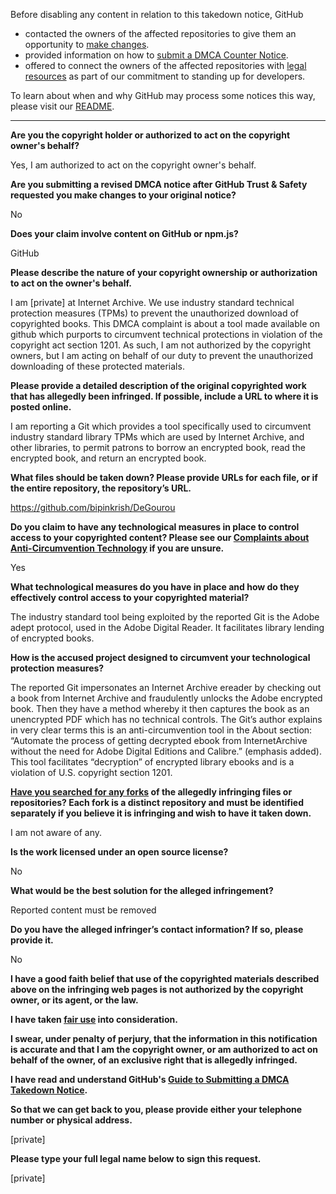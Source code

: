 Before disabling any content in relation to this takedown notice, GitHub
- contacted the owners of the affected repositories to give them an opportunity to [make changes](https://docs.github.com/en/github/site-policy/dmca-takedown-policy#a-how-does-this-actually-work).
- provided information on how to [submit a DMCA Counter Notice](https://docs.github.com/en/articles/guide-to-submitting-a-dmca-counter-notice).
- offered to connect the owners of the affected repositories with [legal resources](https://github.blog/2020-11-16-standing-up-for-developers-youtube-dl-is-back/#developer-defense-fund) as part of our commitment to standing up for developers.

To learn about when and why GitHub may process some notices this way, please visit our [README](https://github.com/github/dmca/blob/master/README.md#anatomy-of-a-takedown-notice).

---

**Are you the copyright holder or authorized to act on the copyright owner's behalf?**

Yes, I am authorized to act on the copyright owner's behalf.

**Are you submitting a revised DMCA notice after GitHub Trust & Safety requested you make changes to your original notice?**

No

**Does your claim involve content on GitHub or npm.js?**

GitHub

**Please describe the nature of your copyright ownership or authorization to act on the owner's behalf.**

I am [private] at Internet Archive. We use industry standard technical protection measures (TPMs) to prevent the unauthorized download of copyrighted books. This DMCA complaint is about a tool made available on github which purports to circumvent technical protections in violation of the copyright act section 1201. As such, I am not authorized by the copyright owners, but I am acting on behalf of our duty to prevent the unauthorized downloading of these protected materials.

**Please provide a detailed description of the original copyrighted work that has allegedly been infringed. If possible, include a URL to where it is posted online.**

I am reporting a Git which provides a tool specifically used to circumvent industry standard library TPMs which are used by Internet Archive, and other libraries, to permit patrons to borrow an encrypted book, read the encrypted book, and return an encrypted book.

**What files should be taken down? Please provide URLs for each file, or if the entire repository, the repository’s URL.**

https://github.com/bipinkrish/DeGourou

**Do you claim to have any technological measures in place to control access to your copyrighted content? Please see our <a href="https://docs.github.com/articles/guide-to-submitting-a-dmca-takedown-notice#complaints-about-anti-circumvention-technology">Complaints about Anti-Circumvention Technology</a> if you are unsure.**

Yes

**What technological measures do you have in place and how do they effectively control access to your copyrighted material?**

The industry standard tool being exploited by the reported Git is the Adobe adept protocol, used in the Adobe Digital Reader. It facilitates library lending of encrypted books.

**How is the accused project designed to circumvent your technological protection measures?**

The reported Git impersonates an Internet Archive ereader by checking out a book from Internet Archive and fraudulently unlocks the Adobe encrypted book. Then they have a method whereby it then captures the book as an unencrypted PDF which has no technical controls. The Git’s author explains in very clear terms this is an anti-circumvention tool in the About section: “Automate the process of getting decrypted ebook from InternetArchive without the need for Adobe Digital Editions and Calibre.” (emphasis added). This tool facilitates “decryption” of encrypted library ebooks and is a violation of U.S. copyright section 1201.

**<a href="https://docs.github.com/articles/dmca-takedown-policy#b-what-about-forks-or-whats-a-fork">Have you searched for any forks</a> of the allegedly infringing files or repositories? Each fork is a distinct repository and must be identified separately if you believe it is infringing and wish to have it taken down.**

I am not aware of any.

**Is the work licensed under an open source license?**

No

**What would be the best solution for the alleged infringement?**

Reported content must be removed

**Do you have the alleged infringer’s contact information? If so, please provide it.**

No

**I have a good faith belief that use of the copyrighted materials described above on the infringing web pages is not authorized by the copyright owner, or its agent, or the law.**

**I have taken <a href="https://www.lumendatabase.org/topics/22">fair use</a> into consideration.**

**I swear, under penalty of perjury, that the information in this notification is accurate and that I am the copyright owner, or am authorized to act on behalf of the owner, of an exclusive right that is allegedly infringed.**

**I have read and understand GitHub's <a href="https://docs.github.com/articles/guide-to-submitting-a-dmca-takedown-notice/">Guide to Submitting a DMCA Takedown Notice</a>.**

**So that we can get back to you, please provide either your telephone number or physical address.**

[private]

**Please type your full legal name below to sign this request.**

[private]
